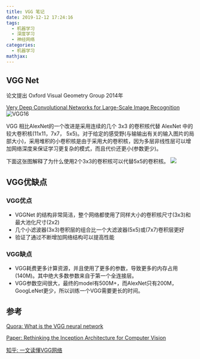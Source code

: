```yaml
---
title: VGG 笔记
date: 2019-12-12 17:24:16
tags:
  - 机器学习
  - 深度学习
  - 神经网络
categories:
  - 机器学习
mathjax:
---
```

## VGG Net

论文提出 Oxford Visual Geometry Group 2014年

[Very Deep Convolutional Networks for Large-Scale Image Recognition](https://arxiv.org/pdf/1409.1556.pdf%20http://arxiv.org/abs/1409.1556.pdf)
![VGG16](https://i.loli.net/2019/12/12/ovMdYrGBi5Kf8UP.png)

VGG 相比AlexNet的一个改进是采用连续的几个 3x3 的卷积核代替 AlexNet 中的较大卷积核(11x11，7x7， 5x5)。对于给定的感受野(与输输出有关的输入图片的局部大小)，采用堆积的小卷积核是由于采用大的卷积核，因为多层非线性层可以增加网络深度来保证学习更复杂的模式，而且代价还更小(参数更少)。


下面这张图解释了为什么使用2个3x3的卷积核可以代替5x5的卷积核。
![](https://i.loli.net/2019/12/15/5DX4at7R18HwAJ2.png)


## VGG优缺点

### VGG优点
* VGGNet 的结构非常简洁，整个网络都使用了同样大小的卷积核尺寸(3x3)和最大池化尺寸(2x2)
* 几个小滤波器(3x3)卷积层的组合比一个大滤波器(5x5)或(7x7)卷积层更好
* 验证了通过不断增加网络结构可以提高性能

### VGG缺点
* VGG耗费更多计算资源，并且使用了更多的参数，导致更多的内存占用(140M)。其中绝大多数参数来自于第一个全连接层。
* VGG参数空间很大，最终的model有500M+，而AlexNet只有200M，GoogLeNet更少，所以训练一个VGG需要更长的时间。
## 参考

[Quora: What is the VGG neural network](https://www.quora.com/What-is-the-VGG-neural-network)


[Paper: Rethinking the Inception Architecture for Computer Vision](https://www.cv-foundation.org/openaccess/content_cvpr_2016/papers/Szegedy_Rethinking_the_Inception_CVPR_2016_paper.pdf)

[知乎: 一文读懂VGG网络](https://zhuanlan.zhihu.com/p/41423739)
